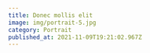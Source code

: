 ```yaml
---
title: Donec mollis elit
image: img/portrait-5.jpg
category: Portrait
published_at: 2021-11-09T19:21:02.967Z
---
```


